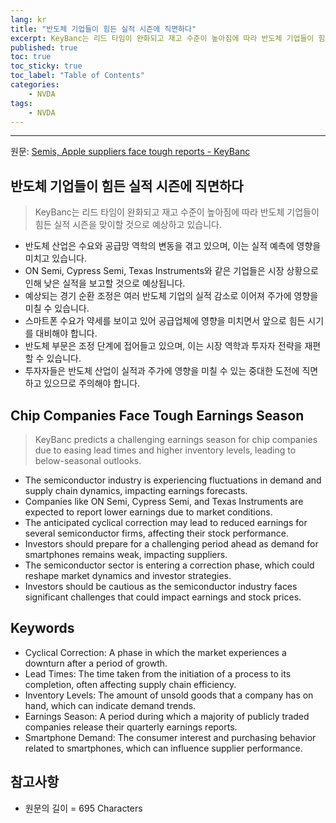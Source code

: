 ```yaml
---
lang: kr
title: "반도체 기업들이 힘든 실적 시즌에 직면하다"
excerpt: KeyBanc는 리드 타임이 완화되고 재고 수준이 높아짐에 따라 반도체 기업들이 힘든 실적 시즌을 맞이할 것으로 예상하고 있습니다.
published: true
toc: true
toc_sticky: true
toc_label: "Table of Contents"
categories:
    - NVDA
tags:
    - NVDA
---
```


---

  원문: [Semis, Apple suppliers face tough reports - KeyBanc](https://www.investing.com/news/stock-market-news/semis-apple-suppliers-face-tough-reports--keybanc-1748985)

## 반도체 기업들이 힘든 실적 시즌에 직면하다

> KeyBanc는 리드 타임이 완화되고 재고 수준이 높아짐에 따라 반도체 기업들이 힘든 실적 시즌을 맞이할 것으로 예상하고 있습니다.


- 반도체 산업은 수요와 공급망 역학의 변동을 겪고 있으며, 이는 실적 예측에 영향을 미치고 있습니다.
- ON Semi, Cypress Semi, Texas Instruments와 같은 기업들은 시장 상황으로 인해 낮은 실적을 보고할 것으로 예상됩니다.
- 예상되는 경기 순환 조정은 여러 반도체 기업의 실적 감소로 이어져 주가에 영향을 미칠 수 있습니다.
- 스마트폰 수요가 약세를 보이고 있어 공급업체에 영향을 미치면서 앞으로 힘든 시기를 대비해야 합니다.
- 반도체 부문은 조정 단계에 접어들고 있으며, 이는 시장 역학과 투자자 전략을 재편할 수 있습니다.
- 투자자들은 반도체 산업이 실적과 주가에 영향을 미칠 수 있는 중대한 도전에 직면하고 있으므로 주의해야 합니다.

## Chip Companies Face Tough Earnings Season

> KeyBanc predicts a challenging earnings season for chip companies due to easing lead times and higher inventory levels, leading to below-seasonal outlooks.


- The semiconductor industry is experiencing fluctuations in demand and supply chain dynamics, impacting earnings forecasts.
- Companies like ON Semi, Cypress Semi, and Texas Instruments are expected to report lower earnings due to market conditions.
- The anticipated cyclical correction may lead to reduced earnings for several semiconductor firms, affecting their stock performance.
- Investors should prepare for a challenging period ahead as demand for smartphones remains weak, impacting suppliers.
- The semiconductor sector is entering a correction phase, which could reshape market dynamics and investor strategies.
- Investors should be cautious as the semiconductor industry faces significant challenges that could impact earnings and stock prices.

## Keywords

- Cyclical Correction: A phase in which the market experiences a downturn after a period of growth.
- Lead Times: The time taken from the initiation of a process to its completion, often affecting supply chain efficiency.
- Inventory Levels: The amount of unsold goods that a company has on hand, which can indicate demand trends.
- Earnings Season: A period during which a majority of publicly traded companies release their quarterly earnings reports.
- Smartphone Demand: The consumer interest and purchasing behavior related to smartphones, which can influence supplier performance.

## 참고사항

- 원문의 길이 = 695 Characters

